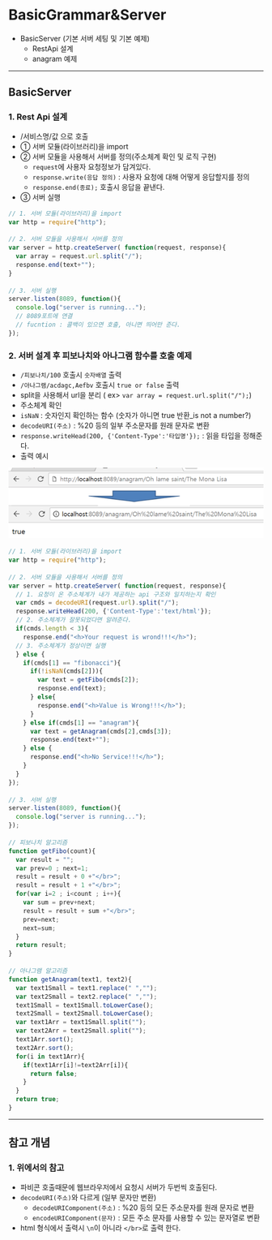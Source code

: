 # BasicGrammar&Server
  - BasicServer (기본 서버 세팅 및 기본 예제)
    - RestApi 설계
    - anagram 예제

---

## BasicServer
  ### 1. Rest Api 설계
  - /서비스명/값 으로 호출
  - ① 서버 모듈(라이브러리)을 import
  - ② 서버 모듈을 사용해서 서버를 정의(주소체계 확인 및 로직 구현)
    - `request`에 사용자 요청정보가 담겨있다.
    -  `response.write(응답 정의)` : 사용자 요청에 대해 어떻게 응답할지를 정의
    - `response.end(종료);` 호출시 응답을 끝낸다.
  - ③ 서버 실행

  ```javascript
  // 1. 서버 모듈(라이브러리)을 import
  var http = require("http");

  // 2. 서버 모듈을 사용해서 서버를 정의
  var server = http.createServer( function(request, response){  
    var array = request.url.split("/");
    response.end(text+"");
  }

  // 3. 서버 실행
  server.listen(8089, function(){
    console.log("server is running...");
    // 8089포트에 연결
    // fucntion : 콜백이 있으면 호출, 아니면 띄어만 준다.
  });
  ```

  ### 2. 서버 설계 후 피보나치와 아나그램 함수를 호출 예제
  - `/피보나치/100` 호출시 `숫자배열` 출력
  - `/아나그램/acdagc,Aefbv` 호출시 `true or false` 출력
  - split을 사용해서 url을 분리 ( ex> `var array = request.url.split("/");`)
  - 주소체계 확인
  - `isNaN` : 숫자인지 확인하는 함수 (숫자가 아니면 true 반환_is not a number?)
  - `decodeURI(주소)` : %20 등의 일부 주소문자를 원래 문자로 변환
  - `response.writeHead(200, {'Content-Type':'타입명'});` : 읽을 타입을 정해준다.
  - 출력 예시

  ![](https://github.com/Lee-KyungSeok/Study/blob/master/Node.js/BasicServer/picture/ana.png)

  ```javascript
  // 1. 서버 모듈(라이브러리)을 import
  var http = require("http");

  // 2. 서버 모듈을 사용해서 서버를 정의
  var server = http.createServer( function(request, response){
    // 1. 요청이 온 주소체계가 내가 제공하는 api 구조와 일치하는지 확인
    var cmds = decodeURI(request.url).split("/");
    response.writeHead(200, {'Content-Type':'text/html'});
    // 2. 주소체계가 잘못되었다면 알려준다.
    if(cmds.length < 3){
      response.end("<h>Your request is wrond!!!</h>");
    // 3. 주소체계가 정상이면 실행
    } else {
      if(cmds[1] == "fibonacci"){
        if(!isNaN(cmds[2])){
          var text = getFibo(cmds[2]);
          response.end(text);
        } else{
          response.end("<h>Value is Wrong!!!</h>");
        }
      } else if(cmds[1] == "anagram"){
        var text = getAnagram(cmds[2],cmds[3]);
        response.end(text+"");
      } else {
        response.end("<h>No Service!!!</h>");
      }
    }
  });

  // 3. 서버 실행
  server.listen(8089, function(){
    console.log("server is running...");
  });

  // 피보나치 알고리즘
  function getFibo(count){
    var result = "";
    var prev=0 ; next=1;
    result = result + 0 +"</br>";
    result = result + 1 +"</br>";
    for(var i=2 ; i<count ; i++){
      var sum = prev+next;
      result = result + sum +"</br>";
      prev=next;
      next=sum;
    }
    return result;
  }

  // 아나그램 알고리즘
  function getAnagram(text1, text2){
    var text1Small = text1.replace(" ","");
    var text2Small = text2.replace(" ","");
    text1Small = text1Small.toLowerCase();
    text2Small = text2Small.toLowerCase();
    var text1Arr = text1Small.split("");
    var text2Arr = text2Small.split("");
    text1Arr.sort();
    text2Arr.sort();
    for(i in text1Arr){
      if(text1Arr[i]!=text2Arr[i]){
        return false;
      }
    }
    return true;
  }
  ```

---

## 참고 개념
  ### 1. 위에서의 참고
  - 파비콘 호출때문에 웹브라우저에서 요청시 서버가 두번씩 호출된다.
  - `decodeURI(주소)`와 다르게 (일부 문자만 변환)
    - `decodeURIComponent(주소)` : %20 등의 모든 주소문자를 원래 문자로 변환
    - `encodeURIComponent(문자)` : 모든 주소 문자를 사용할 수 있는 문자열로 변환
  - html 형식에서 출력시  `\n`이 아니라 `</br>`로 출력 한다.
